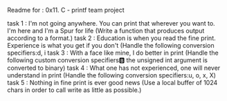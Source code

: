 Readme for : 0x11. C - printf team project

task 1 :  I'm not going anywhere. You can print that wherever you want to. I'm here and I'm a Spur for life
            (Write a function that produces output according to a format.)
task 2 :  Education is when you read the fine print. Experience is what you get if you don't
            (Handle the following conversion specifiers:d, i
task 3 :  With a face like mine, I do better in print
            (Handle the following custom conversion specifiers:b: the unsigned int argument is converted to binary)
task 4 : What one has not experienced, one will never understand in print 
            (Handle the following conversion specifiers:u, o, x, X)
task 5 : Nothing in fine print is ever good news
            (Use a local buffer of 1024 chars in order to call write as little as possible.)
